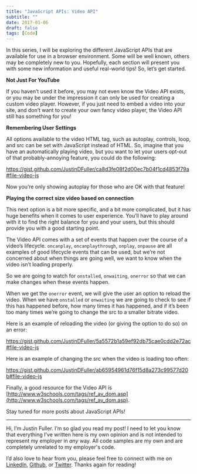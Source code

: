 ```yaml
---
title: "JavaScript APIs: Video API"
subtitle: ""
date: 2017-01-06
draft: false
tags: [Code]
---
```


In this series, I will be exploring the different JavaScript APIs that are available for use in a browser environment. Some will be well known, others may be completely new to you. Hopefully, each section will present you with some new information and useful real-world tips! So, let’s get started.

<!--more-->

**Not Just For YouTube**

If you haven’t used it before, you may not even know the Video API exists, or you may be under the impression it can only be used for creating a custom video player. However, if you just need to embed a video into your site, and don’t want to create your own fancy video player, the Video API still has something for you!

**Remembering User Settings**

All options available to the video HTML tag, such as autoplay, controls, loop, and src can be set with JavaScript instead of HTML. So, imagine that you have an automatically playing video, but you want to let your users opt-out of that probably-annoying feature, you could do the following:

https://gist.github.com/JustinDFuller/ca8d3fe08f2d00ec7b04f1cd4853f79a#file-video-js

Now you’re only showing autoplay for those who are OK with that feature!

**Playing the correct size video based on connection**

This next option is a bit more specific, and a bit more complicated, but it has huge benefits when it comes to user experience. You’ll have to play around with it to find the right balance for you and your users, but this should provide you with a good starting point.

The Video API comes with a set of events that happen over the course of a video’s lifecycle. `oncanplay`, `oncanplaythrough`, `onplay`, `onpause` are all examples of good lifecycle events that can be used, but we’re not concerned about when things are going well, we want to know when the video isn’t loading properly.

So we are going to watch for `onstalled`, `onwaiting`, `onerror` so that we can make changes when these events happen.

When we get the `onerror` event, we will give the user an option to reload the video. When we have `onstalled` or `onwaiting` we are going to check to see if this has happened before, how many times it has happened, and if it’s been too many times we’re going to change the src to a smaller bitrate video.

Here is an example of reloading the video (or giving the option to do so) on an error:

https://gist.github.com/JustinDFuller/5a5572b1a59ef92db75cae0cdd2e72ac#file-video-js

Here is an example of changing the src when the video is loading too often:

https://gist.github.com/JustinDFuller/ab65954961d76f15d8a273c99577d20b#file-video-js

Finally, a good resource for the Video API is [http://www.w3schools.com/tags/ref_av_dom.asp](http://www.w3schools.com/tags/ref_av_dom.asp).

Stay tuned for more posts about JavaScript APIs!

---

Hi, I’m Justin Fuller. I’m so glad you read my post! I need to let you know that everything I’ve written here is my own opinion and is not intended to represent my employer in *any* way. All code samples are my own and are completely unrelated to my employer's code.

I’d also love to hear from you, please feel free to connect with me on [LinkedIn](https://www.linkedin.com/in/justin-fuller-8726b2b1/), [Github](https://github.com/justindfuller), or [Twitter](https://twitter.com/justin_d_fuller). Thanks again for reading!
